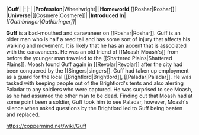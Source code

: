 |**Guff**|
|-|-|
|**Profession**|Wheelwright|
|**Homeworld**|[[Roshar\|Roshar]]|
|**Universe**|[[Cosmere\|Cosmere]]|
|**Introduced In**|*[[Oathbringer\|Oathbringer]]*|

**Guff** is a bad-mouthed  and caravaneer on [[Roshar\|Roshar]].
Guff is an older man who is half a reed tall and has some sort of injury that affects his walking and movement. It is likely that he has an accent that is associated with the caravaneers.
He was an old friend of [[Moash\|Moash's]] from before the younger man traveled to the [[Shattered Plains\|Shattered Plains]]. Moash found Guff again in [[Revolar\|Revolar]] after the city had been conquered by the [[Singers\|singers]]. Guff had taken up employment as a guard for the local [[Brightlord\|Brightlord]], [[Paladar\|Paladar]]. He was tasked with keeping people out of the Brightlord's tents and also alerting Paladar to any soldiers who were captured. He was surprised to see Moash, as he had assumed the other man to be dead.
Finding out that Moash had at some point been a soldier, Guff took him to see Paladar, however, Moash's silence when asked questions by the Brightlord led to Guff being beaten and replaced.



https://coppermind.net/wiki/Guff
